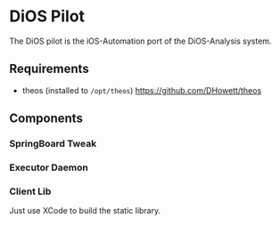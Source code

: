 # DiOS Pilot

The DiOS pilot is the iOS-Automation port of the DiOS-Analysis system.


## Requirements
  * theos (installed to `/opt/theos`) <https://github.com/DHowett/theos>


## Components

### SpringBoard Tweak

### Executor Daemon

### Client Lib

Just use XCode to build the static library. 